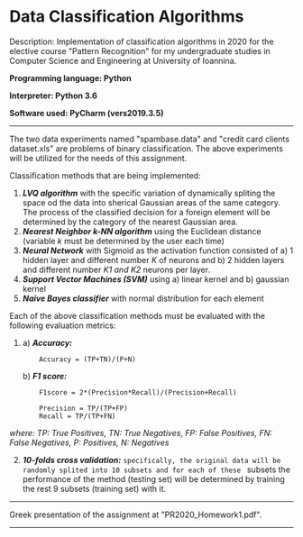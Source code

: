 # Data Classification Algorithms 

Description: Implementation of classification algorithms in 2020 for the elective course "Pattern Recognition" for my undergraduate studies in Computer Science and 
Engineering at University of Ioannina. 

**Programming language: Python**

**Interpreter: Python 3.6**

**Software used: PyCharm (vers2019.3.5)**

------------------------------------------------------------------------------------------------------------------------------------

The two data experiments named "spambase.data" and "credit card clients dataset.xls" are problems of binary classification. 
The above experiments will be utilized for the needs of this assignment.

Classification methods that are being implemented:
1) ***LVQ algorithm*** with the specific variation of dynamically spliting the space od the data into sherical Gaussian areas of the same 
category. The process of the classified decision for a foreign element will be determined by the category of the nearest 
Gaussian area.
2) ***Nearest Neighbor k-NN algorithm*** using the Euclidean distance (variable *k* must be determined by the user each time)
3) ***Neural Network*** with Sigmoid as the activation function consisted of a) 1 hidden layer and different number *K* of neurons and b) 
2 hidden layers and different number *K1 and K2* neurons per layer.
4) ***Support Vector Machines (SVM)*** using a) linear kernel and b) gaussian kernel
5) ***Naive Bayes classifier*** with normal distribution for each element  


Each of the above classification methods must be evaluated with the following evaluation metrics:
1)	a) ***Accuracy:***

			Accuracy = (TP+TN)/(P+N)

	b) ***F1 score:***
	
			F1score = 2*(Precision*Recall)/(Precision+Recall)

			Precision = TP/(TP+FP)
			Recall = TP/(TP+FN)
			
*where: TP: True Positives, TN: True Negatives, FP: False Positives, FN: False Negatives, P: Positives, N: Negatives*

2) ***10-folds cross validation:*** `specifically, the original data will be randomly splited into 10 subsets and for each of these `
subsets the performance of the method (testing set) will be determined by training the rest 9 subsets (training set) with it.

------------------------------------------------------------------------------------------------------------------------------------

Greek presentation of the assignment at "PR2020_Homework1.pdf". 

------------------------------------------------------------------------------------------------------------------------------------

